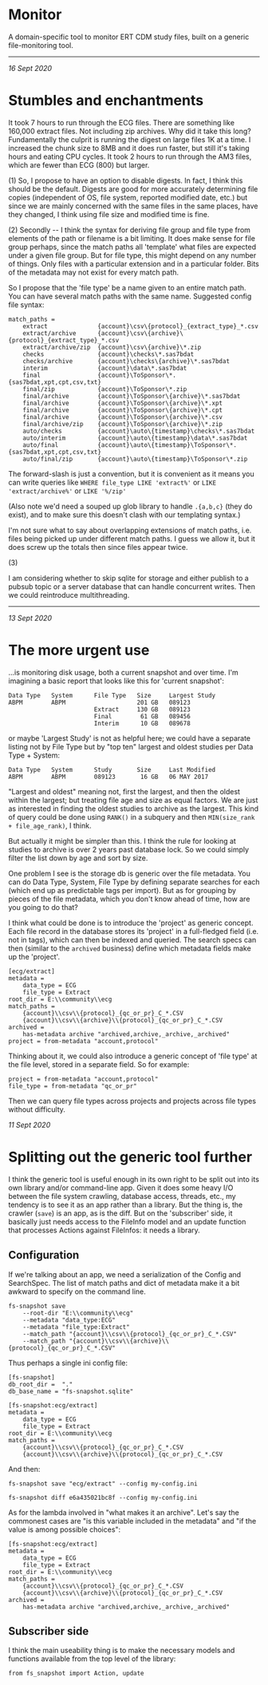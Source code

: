 # Monitor

A domain-specific tool to monitor ERT CDM study files, built on a generic 
file-monitoring tool.

--------------------------------------------------------------------------------

_16 Sept 2020_

# Stumbles and enchantments

It took 7 hours to run through the ECG files. There are something like 160,000
extract files. Not including zip archives. Why did it take this long? 
Fundamentally the culprit is running the digest on large files 1K at a time.
I increased the chunk size to 8MB and it does run faster, but still it's
taking hours and eating CPU cycles. It took 2 hours to run through the AM3
files, which are fewer than ECG (800) but larger.

(1)
So, I propose to have an option to disable digests. In fact, I think this 
should be the default. Digests are good for more accurately determining file
copies (independent of OS, file system, reported modified date, etc.) but
since we are mainly concerned with the same files in the same places, have
they changed, I think using file size and modified time is fine.

(2)
Secondly -- I think the syntax for deriving file group and file type from
elements of the path or filename is a bit limiting. It does make sense for
file group perhaps, since the match paths all 'template' what files are 
expected under a given file group. But for file type, this might depend on
any number of things. Only files with a particular extension and in a particular
folder. Bits of the metadata may not exist for every match path.

So I propose that the 'file type' be a name given to an entire match path.
You can have several match paths with the same name. Suggested config file
syntax:

    match_paths =
        extract              {account}\csv\{protocol}_{extract_type}_*.csv
        extract/archive      {account}\csv\{archive}\{protocol}_{extract_type}_*.csv
        extract/archive/zip  {account}\csv\{archive}\*.zip
        checks               {account}\checks\*.sas7bdat
        checks/archive       {account}\checks\{archive}\*.sas7bdat
        interim              {account}\data\*.sas7bdat
        final                {account}\ToSponsor\*.{sas7bdat,xpt,cpt,csv,txt}
        final/zip            {account}\ToSponsor\*.zip
        final/archive        {account}\ToSponsor\{archive}\*.sas7bdat
        final/archive        {account}\ToSponsor\{archive}\*.xpt
        final/archive        {account}\ToSponsor\{archive}\*.cpt
        final/archive        {account}\ToSponsor\{archive}\*.csv
        final/archive/zip    {account}\ToSponsor\{archive}\*.zip
        auto/checks          {account}\auto\{timestamp}\checks\*.sas7bdat
        auto/interim         {account}\auto\{timestamp}\data\*.sas7bdat
        auto/final           {account}\auto\{timestamp}\ToSponsor\*.{sas7bdat,xpt,cpt,csv,txt}
        auto/final/zip       {account}\auto\{timestamp}\ToSponsor\*.zip


The forward-slash is just a convention, but it is convenient as it means
you can write queries like `WHERE file_type LIKE 'extract%'` or 
`LIKE 'extract/archive%'` or `LIKE '%/zip'` 

(Also note we'd need a souped up glob library to handle `.{a,b,c}` (they do 
exist), and to make sure this doesn't clash with our templating syntax.)

I'm not sure what to say about overlapping extensions of match paths, i.e.
files being picked up under different match paths. I guess we allow it, but
it does screw up the totals then since files appear twice.

(3)

I am considering whether to skip sqlite for storage and either publish to
a pubsub topic or a server database that can handle concurrent writes. Then
we could reintroduce multithreading.


--------------------------------------------------------------------------------
_13 Sept 2020_

# The more urgent use

...is monitoring disk usage, both a current snapshot and over time. I'm 
imagining a basic report that looks like this for 'current snapshot':

    Data Type   System      File Type   Size     Largest Study
    ABPM        ABPM                    201 GB   089123
                            Extract     130 GB   089123
                            Final        61 GB   089456
                            Interim      10 GB   089678

or maybe 'Largest Study' is not as helpful here; we could have a separate 
listing not by File Type but by "top ten" largest and oldest studies per
Data Type + System:

    Data Type   System      Study       Size     Last Modified
    ABPM        ABPM        089123       16 GB   06 MAY 2017

"Largest and oldest" meaning not, first the largest, and then the oldest within
the largest; but treating file age and size as equal factors. We are just as
interested in finding the oldest studies to archive as the largest. This kind
of query could be done using `RANK()` in a subquery and then `MIN(size_rank +
file_age_rank)`, I think.

But actually it might be simpler than this. I think the rule for looking at
studies to archive is over 2 years past database lock. So we could simply
filter the list down by age and sort by size.

One problem I see is the storage db is generic over the file metadata. 
You can do Data Type, System, File Type by defining separate searches for
each (which end up as predictable tags per import). But as for grouping by
pieces of the file metadata, which you don't know ahead of time, how are you 
going to do that?

I think what could be done is to introduce the 'project' as generic concept.
Each file record in the database stores its 'project' in a full-fledged field
(i.e. not in tags), which can then be indexed and queried. The search specs
can then (similar to the `archived` business) define which metadata fields
make up the 'project'.

    [ecg/extract]
    metadata = 
        data_type = ECG
        file_type = Extract
    root_dir = E:\\community\\ecg
    match_paths =
        {account}\\csv\\{protocol}_{qc_or_pr}_C_*.CSV
        {account}\\csv\\{archive}\\{protocol}_{qc_or_pr}_C_*.CSV
    archived =
        has-metadata archive "archived,archive,_archive,_archived"
    project = from-metadata "account,protocol"

Thinking about it, we could also introduce a generic concept of 'file type'
at the file level, stored in a separate field. So for example:

    project = from-metadata "account,protocol"
    file_type = from-metadata "qc_or_pr"

Then we can query file types across projects and projects across file types
without difficulty.



_11 Sept 2020_

# Splitting out the generic tool further

I think the generic tool is useful enough in its own right to be split out
into its own library and/or command-line app. Given it does some heavy I/O
between the file system crawling, database access, threads, etc., my tendency
is to see it as an app rather than a library. But the thing is, the crawler
(`save`) is an app, as is the diff. But on the 'subscriber' side, it basically
just needs access to the FileInfo model and an update function that processes
Actions against FileInfos: it needs a library.

## Configuration

If we're talking about an app, we need a serialization of the Config and
SearchSpec. The list of match paths and dict of metadata make it a bit 
awkward to specify on the command line.

    fs-snapshot save
        --root-dir "E:\\community\\ecg"
        --metadata "data_type:ECG"
        --metadata "file_type:Extract"
        --match_path "{account}\\csv\\{protocol}_{qc_or_pr}_C_*.CSV"
        --match_path "{account}\\csv\\{archive}\\{protocol}_{qc_or_pr}_C_*.CSV"

Thus perhaps a single ini config file:

    [fs-snapshot]
    db_root_dir =  "." 
    db_base_name = "fs-snapshot.sqlite"

    [fs-snapshot:ecg/extract]
    metadata = 
        data_type = ECG
        file_type = Extract
    root_dir = E:\\community\\ecg
    match_paths =
        {account}\\csv\\{protocol}_{qc_or_pr}_C_*.CSV
        {account}\\csv\\{archive}\\{protocol}_{qc_or_pr}_C_*.CSV


And then:

    fs-snapshot save "ecg/extract" --config my-config.ini

    fs-snapshot diff e6a435021bc8f --config my-config.ini


As for the lambda involved in "what makes it an archive". Let's say the
commonest cases are "is this variable included in the metadata" and "if the
value is among possible choices":

    [fs-snapshot:ecg/extract]
    metadata = 
        data_type = ECG
        file_type = Extract
    root_dir = E:\\community\\ecg
    match_paths =
        {account}\\csv\\{protocol}_{qc_or_pr}_C_*.CSV
        {account}\\csv\\{archive}\\{protocol}_{qc_or_pr}_C_*.CSV
    archived =
        has-metadata archive "archived,archive,_archive,_archived"


## Subscriber side

I think the main useability thing is to make the necessary models and functions
available from the top level of the library:

    from fs_snapshot import Action, update


